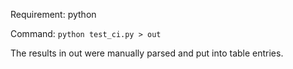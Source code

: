 Requirement: python

Command: `python test_ci.py > out`

The results in out were manually parsed and put into table entries.